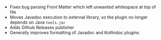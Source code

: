---
---

- Fixes bug parsing Front Matter which left unwanted whitespace at top of file
- Moves Javadoc execution to external library, so the plugin no longer depends on Java `tools.jar`
- Adds Github Releases publisher
- Generally improves formatting of Javadoc and Kotlindoc plugins